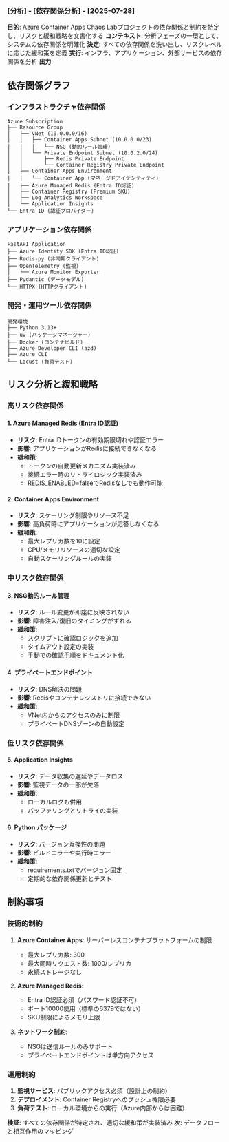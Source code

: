 ### [分析] - [依存関係分析] - [2025-07-28]
**目的**: Azure Container Apps Chaos Labプロジェクトの依存関係と制約を特定し、リスクと緩和戦略を文書化する
**コンテキスト**: 分析フェーズの一環として、システムの依存関係を明確化
**決定**: すべての依存関係を洗い出し、リスクレベルに応じた緩和策を定義
**実行**: インフラ、アプリケーション、外部サービスの依存関係を分析
**出力**: 

## 依存関係グラフ

### インフラストラクチャ依存関係
```
Azure Subscription
├── Resource Group
│   ├── VNet (10.0.0.0/16)
│   │   ├── Container Apps Subnet (10.0.0.0/23)
│   │   │   └── NSG (動的ルール管理)
│   │   └── Private Endpoint Subnet (10.0.2.0/24)
│   │       ├── Redis Private Endpoint
│   │       └── Container Registry Private Endpoint
│   ├── Container Apps Environment
│   │   └── Container App (マネージドアイデンティティ)
│   ├── Azure Managed Redis (Entra ID認証)
│   ├── Container Registry (Premium SKU)
│   ├── Log Analytics Workspace
│   └── Application Insights
└── Entra ID (認証プロバイダー)
```

### アプリケーション依存関係
```
FastAPI Application
├── Azure Identity SDK (Entra ID認証)
├── Redis-py (非同期クライアント)
├── OpenTelemetry (監視)
│   └── Azure Monitor Exporter
├── Pydantic (データモデル)
└── HTTPX (HTTPクライアント)
```

### 開発・運用ツール依存関係
```
開発環境
├── Python 3.13+
├── uv (パッケージマネージャー)
├── Docker (コンテナビルド)
├── Azure Developer CLI (azd)
├── Azure CLI
└── Locust (負荷テスト)
```

## リスク分析と緩和戦略

### 高リスク依存関係

#### 1. Azure Managed Redis (Entra ID認証)
- **リスク**: Entra IDトークンの有効期限切れや認証エラー
- **影響**: アプリケーションがRedisに接続できなくなる
- **緩和策**: 
  - トークンの自動更新メカニズム実装済み
  - 接続エラー時のリトライロジック実装済み
  - REDIS_ENABLED=falseでRedisなしでも動作可能

#### 2. Container Apps Environment
- **リスク**: スケーリング制限やリソース不足
- **影響**: 高負荷時にアプリケーションが応答しなくなる
- **緩和策**: 
  - 最大レプリカ数を10に設定
  - CPU/メモリリソースの適切な設定
  - 自動スケーリングルールの実装

### 中リスク依存関係

#### 3. NSG動的ルール管理
- **リスク**: ルール変更が即座に反映されない
- **影響**: 障害注入/復旧のタイミングがずれる
- **緩和策**: 
  - スクリプトに確認ロジックを追加
  - タイムアウト設定の実装
  - 手動での確認手順をドキュメント化

#### 4. プライベートエンドポイント
- **リスク**: DNS解決の問題
- **影響**: Redisやコンテナレジストリに接続できない
- **緩和策**: 
  - VNet内からのアクセスのみに制限
  - プライベートDNSゾーンの自動設定

### 低リスク依存関係

#### 5. Application Insights
- **リスク**: データ収集の遅延やデータロス
- **影響**: 監視データの一部が欠落
- **緩和策**: 
  - ローカルログも併用
  - バッファリングとリトライの実装

#### 6. Python パッケージ
- **リスク**: バージョン互換性の問題
- **影響**: ビルドエラーや実行時エラー
- **緩和策**: 
  - requirements.txtでバージョン固定
  - 定期的な依存関係更新とテスト

## 制約事項

### 技術的制約
1. **Azure Container Apps**: サーバーレスコンテナプラットフォームの制限
   - 最大レプリカ数: 300
   - 最大同時リクエスト数: 1000/レプリカ
   - 永続ストレージなし

2. **Azure Managed Redis**: 
   - Entra ID認証必須（パスワード認証不可）
   - ポート10000使用（標準の6379ではない）
   - SKU制限によるメモリ上限

3. **ネットワーク制約**:
   - NSGは送信ルールのみサポート
   - プライベートエンドポイントは単方向アクセス

### 運用制約
1. **監視サービス**: パブリックアクセス必須（設計上の制約）
2. **デプロイメント**: Container Registryへのプッシュ権限必要
3. **負荷テスト**: ローカル環境からの実行（Azure内部からは困難）

**検証**: すべての依存関係が特定され、適切な緩和策が実装済み
**次**: データフローと相互作用のマッピング